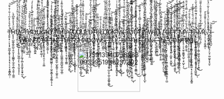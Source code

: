 <p align="center">‎ T̶̡̬̬̣̟̦͕̜̟̟̼̫̲̞̯̭̟͔͓͔͓͔̖̦̖͙͕̞̱̳̙̻̣̣́̇̌́̊̉͐̽͂͑͗͋̇͒͒̑̚̕͘̕͝͠͝H̴̨̢̨̨̺͚̝͚̦̪͈̦͍̫̝͎͎̻̳̞̜̲̗͍͕̻͉͈͍̩̠͇̼͊̋̈́̾̆̊͌͆͒̀̕Ȩ̸̖͙̗̲̦̖̰̙̱̃̎͂̽͂̍̏̌̄̄̉̔̈͋̉̔̂͛̈̓̕͜͠Ÿ̴̳̥̲̤͓̯̥́̀̚͜ ̷̨̬̪͖͈̗̫̻͙̰͈̩̤̲͖̿̇̑͐͋̓̅̈́̈̀̀̈́́̈́͗̇͊͛͒̕̕͘̕͝͠T̶̛̛̤̣̲̖͇͚̳̰̗̭͈̓͑̇̎̓̇̉̓͐̿͆̋͆͌̈̄̾͆͆͝͠H̸̡̧̨̛̛̩͍̘̮̖͇̜͙̞̪̻̤̞̗̯̒͋̈͐͒͑͐̋̎͒͝O̷̝̦̻̮̼͈̞̗̮͍̍̾͆̏̀̉̄͘͜͝ͅU̵̢̦̘͇̩̠͓̰̇́̀̀͋̾͊͐̐͐̂̈́̈̎̈͆̈́͊̒̆̈̚͝͝͠ͅĢ̶͖̝̗̻̠̥͕̥̋̉̿̕̕Ḩ̵̧̻̥̹͈̖̻̭̫̣̳̠̓̈́̈́͛̍̔̑̓̐̊̀́͐̈́̌̑̊́͐̊̚̕͝ͅͅT̷̠̜͕͈̜̖̝͚͔̞̣̮̦̠̗̤̼̔̍͑̄̄̏̽̐̇̅̓͑̓̂̓̽̇́͘͘͜͜͝.̵̡̢̝̯̠͇̠̘͔͕̱͚̠̪͖̻̿͑̀̋͗̽́́͗̎̓̊̕͝ͅͅ ̸̢̢̛͙̜̰͉̺̘͚̻͔̬̬̱̹̪̬͈̳̤͍̲̜̺̙̳͈̠̝͔̺̭̩̼̅̀͐̏́͑̌͑̓̽̀̈̇̐͋̾̇͋͗́͒̒͐̕̕T̴̫̻̠̳̞̰͚̝̳̻̣̝̜̪͂̄̂̌͑͛̈́̅́̐̽̆͒́͛́͊͒͌̈́͘̚͠H̸̡̡̡̛̖̣̦̫͈̯͖̮̗͓͇̖͓̫̲͖̳̰̮̲̪̺͈̪̦̺̩̻̤̀̈̏͆͑̔̀͊̓̈̀́̉̑̒͋͂̑̾̚͘͠È̵̹̖̼̤̥͚̥̙̟̺͇͕͌̿̂̐̃͊͆̈́͝ͅY̶̧̡̛͇̫̰̖̫͖͙̙̤̮̠̦̬͈̪͇͙̙̖̤̘̩̜̥͙̰͜͝ͅ ̸̡̡̛̥̻͔̹͔̝̬̰̜̗͉̦͕̻̙̣̘̝͉̫̈́̓̐̂͊͑̇̐̇̌͊̂͐͂̅̂̑̈́̑̑͑́͗̆̕͜͜ͅͅͅC̸̱͍̙̼͔͙̜̪͉̼͙̮̼̙̠̀̌̄̄̓̇̅̈́̄ͅƠ̸̧̡̨̨͎̹̥̙̬͇͕̬͍̣͔̼̫̠̯̲̰̝̤̫̮̣̅̽͜Ŭ̷̡̨̖͓͕͎̹̪͕̩͓͚̰̜̹̜̗̱̯̗̰̻̙̜̹͇̎͆͐͂̀̇̎̓́̂̐͋̉͐̅͊̏̉͗̋͑̏͘̕͘͜͜ͅͅL̵̢̧̢̳̞̹̪̙͚͔̰̤͍̙͙̭͎̳̘̲̪̜̺̮̪̗͎̺̮̪̇̋̄̉̐͗͛̆̆̆̑̕͘͝D̴̨̛͎̹̝̝͍͔̥̗̺͔̺͈̳͚̱̭̬̖̱̹̜̜͇̙̪̝͓̈́̓͌͊͂̋͗̐͐̇̆́̈́̔̅̀̓̂̎̄̇̄̚͠ͅ.̸̢̢̛̝̘͑͆̉̔̈́̐̍̆͛͐͐͆͋͂̈͘̕̕͠͝ ̶̛̣̭̺̜̝̼̪̳͖̝̝̝̝̮͈̆̍̃̐̉̋͒͑͑͆͋̒́͌̊̊͐̓̄͐̓̍̔̈́͐̈́͋̈́͘͜͝͠͝͝B̷̧̨͔̬̦͎̩̱͕͔̩̯̥̤̰̞̙̙̝̲̣̠̏̈́̈́̌̈́̿͑̏̕͘͘ͅL̸̡͈̲͙̘̠̹̹̦̃̀̾́͐͗͂͗̆Ơ̵̡̩̰̪͉̟͖͓̙̭̬̈̈́̈́̽̈̓̎̓͆̅̈́̂̊̊̓͒͆̎̔̾͝C̷̨̮̰̲̪͎̤̠̮̤̳̈́̌̿͂̋̂͌Ḱ̷̤̬̳̈ ̷̨̛̙̗̮̼̩̠̻̗͙̺͕̹̩̺̼̖̬͕̪͉̣̲̠̖̮͕̮̈́͒͂̄̀͌̂͂̈̔̑̂̋̆̇͛͛̔͗̍̈̑̏̄͌͛͐̚͘͜͜͜͝͝͝͠ͅͅM̴̗̆̽̄́̑̈́̾̈́͋̌͊͋͋͌́̏͋̓̽͒͆̈́̏̀̚̚Ę̴̡̧̮̮͓̬̮̘̘̮͚̺̙̖͚̩̱͚̩̊́̐̅̈́̾̿́͐̔̃̋̿̈́̓̊̊̀͊̓͐̊̆̏̕͝͠ͅ.̷̨̧̢̬̠͓͈̥̲͈̖̥̯͎̤̜̬͍͇̯̖͕̬͇͓̜̦̼̻̬̜̝̊͑́͜ͅ ̵̢̧̢̡͍̰̫̗͈̟̳̗̞͚̼̙̱̳̪͎̦̳̫̺͓̮̣̣͉̰͔̹̋̓́̅̍͋́̕̚͝͠͝O̸̢̨̧̜̻͉̫̦̘̲̭͖̩̞̜̥͚͇͕͓̥͍͚̔͗͗́̎̀̍͂͒̈́́͌̅̅̔̈̅̀͊̽̓̿̕̚͜U̴̡̧̡͖͚̻̘̞̹͎̹̤̼̱͙̠͈͈͈̮̠͔̝̼̝͓͙̲͇̤̼̐̎͒̈́̃̔́̋̇͌̃̊̀̓̚̕̚̕͜͜͠T̴͍̖̫͙̮̞̰̫̥͓̻̥͊͂̾͊͐͛͂͆̂͗̓̓͊̎̏̋͘͘͘͠͝ͅ.̴̡̢̢̧̧̘̩͇̹̟̙͖̣̥̦̭͇̤̺͈̹̝̞̺͈͓͖̘̙̩̀̄̊͑̚͜ͅ ̸̡̛̰̪̯̣͎̺͓̳̯̘̖̜͔̣̼̩̭͔̺̦͕͎̰͖̯̥̲̇̌̈̓̒̉̄̈́͊͒̀̓́͗̈̎͑̍̋̓̐̈͒̇̋͑̂̕ͅI̷̡̡̢̛̛̤͓̪͍͙̙̫̝̬̼̗̗͚̠̟̅̿̆̈́̿̽̅́͒̄̄͛͒̒̈̿́͂̓̄̽̈͘͜͜͠ ̸̨̡̘̬̰̼͔͈̠͉̰̤̖̰͉̜͐͂̑́̐̓͜͝W̵̧̧̢͍̪̳̰͓̼̘̹̭̝̬͓͖͉͓͚̙̉̊̈́̎́̍̓̊͑̏̍̔̈́̍̋̒̎̃͒̔͜͝I̵̛̱̘̊̽̐͆́̈̽̈́̓̆̓̇́͒̐̽̾̐̈́̈̎͘͝͝L̴̛̛̼̟̖̽̓̏́̒̊̊̈́̎̇̓͌̈́̍͐͆̽̇̈́̚͘͘͠͝͝͝L̴̢̮̘̥̠̹̼̙̘̤̠̱͙̞̗̮̳͕̙̱͈̈́.̸̛̛̖̤̺̣̞͙͇̀̽͊́̄̄̀̋̐̈͊̒̀͘͝ ̷̨̧̥̭͖̼̱̞̮̟͍͙̯̻͈̩͈̼͚̪͚̫̟̠͕͓͍̥͖̲̰̳͂̍̾̆͆̽̋̀̅̒̇̚͝͠ͅǴ̷̬͖͇͓͗̓̑́͆̉̊̾̆̀̄́̌̚̚͠Ę̵͖̫͕͙̰̰̙̦͍͔͕̟̲͆̆̒̂̓̐͗̂̓̎͋̓̂̈́͛̕̚T̵̢̢̖̖͖̟̭͓͚͖̩̰̪̬̭̲̘̣̀͌̎́̑͛̐̈̌̎̽̔̃́̔͌͘̕͜͝.̷̢͇̪͕̝̯͕̗͚͍̪̪̤͍̱̺͎͍̺̜̹̼͈̲͔͖͛͋͒̌͆̒̇̇̆͋̃͒͌̓̑́̚͝͝ͅ ̷̨̢̛̛̳̲̼̻̰̹̖̠̮̥̰͉̙͓͇̜̹̳͕̝̲̣̰͉̼͉̠̀̀̎͑̋͑̎̔̅͂̋̓̑̅͗̅͊̅̅̇̀̾͛͑̇͌̿͂͛͂͘ͅͅM̴̧̛̖̜͚͎̽̉̓͑̿̍͒̈̕̕͠Ỳ̷̦̯̣͖̥̼̟̹͙̺͈̣̲̔́͋̋̈́̌̏͒͛͑̿̉̀̽̈͋̏̄̊̓̍̓͗̔̉͊̚͝͠ͅ.̷̡̧̡̡̡̧̛̦̟͎͕̩̖̲̜̪̼̱̲̦̘̭̗͐̓̍͌̎̌͗́̎͛̌̇̈́͠͝ͅͅͅͅ ̶̨̧̛̞͚̪̜͇̬̞͉͔̭̜̦̼̹̣̣͎̱͖̳̗̱̄̈́̉̽͠ͅF̸̛̺̺͖͙̞̮͉̔͆͗̾̎́̈́́͋͛̾͐̂̑̓͘͘A̵̡͓̼̖̦̯̻̳͎̥͉̞̤̱̙̳͖̖̜̤̹͙̯̱̹̗̽͂̾̂̌̋̈̎̽̈́͊̿͐̅͊́̓̋̀̿̉̓̇͆̃̂̾̚͘͜͝ͅM̴̛͕̣̘̼̤̠̭͌̀͊̏̓̂̈́́͋̉̄̆̆̊̑̒͊͂̈́̌͂͒̇͐̈́͘͘͝͠ͅÈ̷̘̹͎̦͉̘̮̼͉̳̒̈́̔͐̍̌̄̑̎̀̊ͅ.̸̧̝̩̪͙̹͈̻̗̥̩̈́͒̾͒͘ ̷̡̨͖̞͇͔̦̟̣̺͉̘͎̤̘̹͖̣̺̥̝̘̰̉͒̔̈́̓̎̈́̉̍͊̏̓͐͋̈́̾͠ͅĨ̶͔͍̝̮̜̟̥̲̬͌͋͝͠ ̷̡̛̜̳̼̹̙̙̙̭̗̺̱̺͔̙̹͕̘̘̰̞͓̞̈̐̅̏̎̌̀̒̀̔̍͛̏͗͐̂͐͋̈́͐̆̓̀̎͗̿̈́̑͘̕̚͝͝ͅͅW̶̧̢̩̖̲̰̺͍̖̖̠̙̲̘̜̻̖̝̬̰̬͎̭̭̟̲͔̏̌̔͑̂̾̃̂̓͂̽̆̈́̆̾̌́̉́̀͘͘͘̕͜͝ͅO̴̞̟̼͙͖̩̣̫̩̲͒̆N̸̛̪͓̖̍̅́̄̄̈̐̎̋̇͋̄͌͋͗͌̈́̔̓̽̓̓́͛͊́͘̕̕͝͠͝'̶̡̛͎͙̺̯̖̳̮̼̓̈͗͂̔̏T̸̛̛̖̹̠̭̮̞̽̌̅̍̎̂̿͗̀̔͊̈̆̆͑͗̾́͋̀̀̓́́̀͆̕͘͘.̸̩͎̹̜̺̈̂̀͌͒͛̀̋̓̀̆́̌̍̉̋̀̅͗͘͝ ̵̡̜͈̱̙̘̯͓̫̲̖̓̿͋͋͛͌̉̔̄̔̒̂̓͛̾͆̇̒́̍͛̏̂̕͘͝ͅB̶̡̧̧̛͇̫̤͍̘͖̗̱̖̯̤͎̩̤̜̳̽͒̅̊̂̀͑̽͐̃̃̀͒͆͂͊̔̔̏̊͘͠E̵̼̐̑͌̊͆̈́̔̔̾̇̀͒̏̐̇̂͊̇̏̿̋͋̉͑̽̚̕͝͝͠͝͝͠ ̵̢̛͎͖̭̳̙̳̙̩̖̠͚̲͇̺͇̩̹̠̹͖̗̬͇̝͉͈̥̳̗̞̦̝̂͑̅̅̾̿͛̄̃́̓̈̌̈́̕̕͝I̶͈͗̉̔͌́́͋̋̆̎̎̀͝N̷̛̛̩̙̥͔̲͍͇̿̉̋̄͊́̄̃̈́̈́͂͑̄̅̈́͒̆̀̽͒̇͒̽̅̽͊̄̔̕̚͠.̴̩̞̬͔̬̔͂͂̍̄̅̂̍̋̀̈͊̊́̋̎̑̕͝ ̵̧̨̥͈͙̭̠̓́͝T̴͉͌̾̍̂̐̌͋͗̅̏͛̉͐̒͊̏̓̚̕̕̚̕H̵̡̛̥͙͙̫͎͈͔̣͙̹͚̥̞͚̳͛̑̈̋́̑̋̈́̓͝Ę̶̨̡̛̬̯̥̹̣̜̙̗̻̲̭͚͓͖̣̭̦͒͂̃̒̔̆̇̄̈́̂͌̃̌͐͆͛͘̕͝͝͠.̵̛͖̭͈̼̗͈̝̂̌̏͐͂̔̄̆͂̐͒̐̾̍́͂̎́̈́̌̕͘͝͝ͅ ̷̡̧̩̼̫̜̝̖̭̯͓̜̭̜͉̯̬̺͔̜̘͎̘̔̿S̷̛̛̟̮̝̠̹͒̋͆̅̈́̔́̌̃̎̌̽̀̓̓͂̌̀̍̾̌̽̕H̵̢̛̤̳̟͔̱̞̟͈̣͖̪̹̦̩̮͉͙͎̹̲̖̞̲̺̗̒̌̃̓̏̂͌̈̅̏̊̈́̋́̎̔͊̂͑̋̿̒̇͒̅̇̌̕̚͜͝͠À̵̰̭̬̪͉͔̠̮͎̘͌̐̿́̓̔̏D̸̡͈̗̦̤̉̈́̔̽̈́̔̒́̊͝Ȯ̸̡̨̢͕̲͔̯̞̤̙̠̲͚͕̤̖̥͖̈́̿̍̾̆̍́̈́́͊́̅͐͋̏͆̅͆͒̉̔̄͗͑̎̾͜͝͠͠W̷̡̡̼̘̺̤̦̲̮̳͕͎̺̞͙̹̺̻͍̜̾̃S̴̢͔͉̻̲̜̄͆̄͒̾͒͛̄̂̐́̾͗͘͝.̵̡̨͕̬̭̞̮͗̋̌͂̍͛͆̈͗͋̔̈́̐̓͋̈́͂̓̈́̔̆̈́͒̀́͘͜ ̵̢̡̳͍̬̰͉͎͖̫̜̲̝͙̪̜̹̦̤͍̠̺̦̬̜̪͓̼̗͇̥̯̳͆̓̊̈́̏̇͜Ḯ̷̻̰͖̪̦̖̟͔̥̯̟̯̮̦̞̬̼͉̟̬̍̍͐́̾̎̌͑̿̋͊̅͐̐̆́͒͆̓̋̃͛̄̒̒͑͆͊͘̚͠͝͠'̸̡̧͓͕͚͎͍͖͇͖̣̭̣͚͇̟͓̟͎͙͍̌͛̋̿͂͆̾͛́̈́̿̃̄͗̀̋̚͝L̴̡̡̛̗͉͚̖̣̦̘͔̗̲̗̙̰̓̈̈̿̽̍̒ͅĹ̴̢̧̨̧̡̨̧̙̮̮̝͎̗͓͍̪͇̯̲͙͎̺̫̟̯̎͐̅̿̄͑̿̃̾̑̅̊̉̅̅̎̍̚̕͘̚͠͝͠ͅ.̷͍̱̑̅̏́̉̉̓̅̐̎͛̕͝͠ ̶̡̧͉̝͓̰͇̘͖̤͚̲͉̩͓̦̥͇̟̣̖͍̺͑̾͗͜Ḃ̴̧̧̜̳͚͈̲̭̗̥͇̯̦͙͈̦̀͌͋͛͗́̈́̃͊̚͘͠Ḛ̷̡̘̱̜̠̾̃́̋̆̂̑̑̈̀̋̍͂͐͒͆̓͒͂̉̂͒̈́̅̽͗͘͘̕͝͝ͅ ̴̢̧̲͖̹͔̪͔̣̺͓̻̮̻̮͈̻͚͕̘͎͙́̀̍̃̆͆͛͒̀̒͛͌̀̓̓͆̌̉̏̔̎͆̑͘͝͠Ţ̵̢̡̨̛͓̝̠̭͕̺̰͎̰̣̖̪̟̠̹̖̟̝̮̘̥̼̰̪̜̏̔́̈́͗̄̀͌̂̎͆͐́̃̃͆̊̉̽͒͐̿͆͜͝ͅH̵̘͕̲̹͈͇̱͔̙̗̰̝̝̘̣̙̜͑͋͆͒͊̒̑̒̆̈́̇̍̑̃͒̊̐̋̈́̉͂̋͋̈́̊͝͠Ḛ̴̡͓̲͕̟̰̳̐̅̏̂̅̊̚.̴̡̡͖͓̹̥͓̦̫̜̝̳̼͔̞̫̎́͛̃̿̂̈́ ̴̨̢̲͇̜̭̣̮̱̦͚̩̮͓̪͎̘͓͈̪͚̙̦̹̱̰͍̞̩̗̺́͂̎̄̂̍͑̀̈́͘͠͠ͅȌ̶͔͍͉̭͉͉̯̱̳̼̟͈͎̜͖͑̈́̋̀͒͂̍̾̃̈́͠N̵̨͖̮̭̯̦͖̤͕͍̥̤̻̳̫̞͚̤̋͛̍̋̂̈́͋͊̉̅͑̓͌̽̽͑́̅̓̍͑͒̃̃̄̍̔͘Ę̶̗͉̮͉͎͈͙̖̎͐͌̃̾̓̾̆̊̌̊̈́̓͋̐͗̋̔͜͝͠ ̴̣̜̖͙̞̪̰̪̤͓̹̔̽̏̅̉͒͊̇̌̋̂̉͘I̸̛̞̳̺̲̬͑͗̌̃̀̓̀͒̓͐̆̍̈́́̀̑͂̋̐̅̾̏̓́̂̐̄̓̍̉͘͝N̴̡̘̲̘̰͈͇̲͕͓͇̞͕͇̣̯̲̮͉̩̯͔̣͗̀̌̈́͜ͅ.̶̡̢̢͔̤̮̦̦͙̼͚͎̟͉̫̲̹̱̳̝̯̙͚͚̪͔̭̝̩̤̺̆͒̀́͊̾́̏̎̅́̓͂͂̓̓́̊̐̓̇̎́͝͝͝ ̴̛̛̻̮̾̈́̆̈͒̀̈́͛͊̌̂̂̑̽̾̒͌̌̕͝͝C̵̢̢̮̝̙̯̘͙̤̩̪͈̬̣̤̭̺͍̄̿͂͂͌̐̔̏̈́̅̽̃̀̓̅̕̕͜͝͝͠͠͝͝Õ̸̧̗̫̦̣͔͙̙̫̦̭̪͉̟̙͓̲͚̖̩͚̭̓͗̽͜͝ͅN̴̡̩̩͈̫̟͍͙̘̭͚̣̝̮͕̙̥̿̃̄̀̓̿̓́̃̌͂̿͛̀̂͑̽͋̈́̇̃̈́̏̅͝ͅT̶̢̠̹̠̟̱̬̮̫͇̭̩̺̹̗̥̺̙̣̹̓̓̑̉͗͑͗̽̐̓̅̏̀̏͑̊̈́͋͋̈́̽͛̎̃̑̌̏̕̕̚̕̚͜͠͠R̸̛͎̬O̷̡̡̡̧͖̳͉̰̰͕̘̩̫̗͉͓̩̳͖͕̘͔̖͈͉̥̤̯͓̳͈̔̅̓͐̅Ĺ̷̢̢̨̲̭̰̫͓͉̫͇̘̳̹̣̩͍̜̠͙̜̥̪͚̰̀̇̚͜ͅ.̸͚̺̪͈̣̦̳̦͖̰̰̘̺̺̻̫̗͙͎̖̮͋̑̑̂͗̀͂́̅̀̚͜͝
<p align="center"><img width="144.5" height="96.25" alt="1759139407389880939951938237302" src="https://github.com/user-attachments/assets/548484b7-d7b9-47d7-9428-e0c50a5a19c3" />


